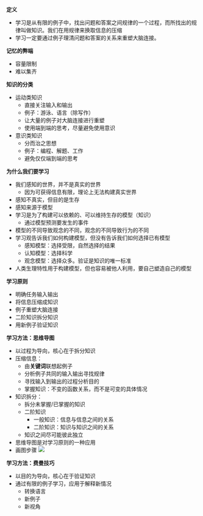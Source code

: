 **定义**

* 学习是从有限的例子中，找出问题和答案之间规律的一个过程，而所找出的规律叫做知识。我们在用规律来换取信息的压缩
* 学习一定要通过例子理清问题和答案的关系来重塑大脑连接。


**记忆的弊端**

* 容量限制
* 难以集齐

**知识的分类**

* 运动类知识
    * 直接关注输入和输出
    * 例子：游泳、语言（除写作）
    * 让大量的例子对大脑连接进行重塑
    * 使用端到端的思考，尽量避免使用意识
* 意识类知识
    * 分而治之思想
    * 例子：编程、解题、工作
    * 避免仅仅端到端的思考

**为什么我们要学习**

* 我们感知的世界，并不是真实的世界
    * 因为可获得信息有限，理论上无法构建真实世界
* 感知不真实，但目的是生存
* 感知来源于模型
* 学习是为了构建可以依赖的、可以维持生存的模型（知识）
    * 通过模型预测要发生的事件
* 模型的不同导致观念的不同，观念的不同导致行为的不同
* 学习观告诉我们如何构建模型，但没有告诉我们如何选择已有模型
    * 感知模型：选择受限，自然选择的结果
    * 认知模型：选择科学
    * 观念模型：选择众多。验证是知识的唯一标准
* 人类生理特性用于构建模型，但也容易被他人利用，要自己塑造自己的模型

**学习原则**

* 明确任务输入输出
* 将信息压缩成知识
* 例子重塑大脑连接
* 二阶知识拆分知识
* 用新例子验证知识

**学习方法：思维导图**

* 以过程为导向，核心在于拆分知识
* 压缩信息：
    * 由**关键词**联想起例子
    * 分析例子共同的输入输出寻找规律
    * 寻找输入到输出的过程分析目的
    * 掌握知识：不变的函数关系，而不是可变的具体情况
* 知识拆分：
    * 拆分未掌握/已掌握的知识
    * 二阶知识
        * 一般知识：信息与信息之间的关系
        * 二阶知识：知识与知识之间的关系
    * 知识之间尽可能彼此独立
* 思维导图是对学习原则的一种应用
* 画图步骤
![](https://pic4.zhimg.com/80/v2-823129c70f1cd797d165266d961d6f0b_hd.jpg)

**学习方法：费曼技巧**

* 以目的为导向，核心在于验证知识
* 通过有限的例子学习，应用于解释新情况
    * 转换语言
    * 新例子
    * 新视角